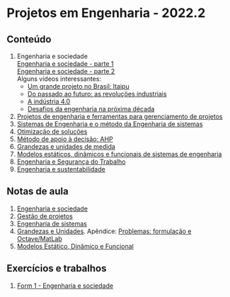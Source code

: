 # Projetos em Engenharia - 2022.2

## Conteúdo   

1. Engenharia e sociedade   
[Engenharia e sociedade - parte 1](des_aulas/des_engenharia-sociedade.pdf)  
[Engenharia e sociedade - parte 2](des_aulas/des_engenharia-sociedade-2.pdf)  
Alguns vídeos interessantes:  
   - [Um grande projeto no Brasil: Itaipu](https://www.youtube.com/watch?v=9uIaa2eOxhc)  
   - [Do passado ao futuro: as revoluções industriais](https://youtu.be/urq74GM5smg)  
   - [A indústria 4.0](https://youtu.be/RPC7yo99Nxs)  
   - [Desafios da engenharia na próxima década](https://www.youtube.com/watch?v=kH96qhxfCpg)  
4.  [Projetos de engenharia e ferramentas para gerenciamento de projetos](des_aulas/gerencia_projetos.pdf)
5.  [Sistemas de Engenharia e o método da Engenharia de sistemas](des_aulas/des_engenharia_sistemas.pdf)
6.  [Otimização de soluções](des_aulas/des_solucao_otima.pdf)
7.  [Método de apoio à decisão: AHP](des_aulas/des_ahp.pdf)
8.  [Grandezas e unidades de medida](des_aulas/des_grandezas_unidades.pdf)
9.  [Modelos estáticos, dinâmicos e funcionais de sistemas de engenharia](des_aulas/des_modelos.pdf)
10. [Engenharia e Segurança do Trabalho](des_aulas/des_seguranca.pdf)
11. [Engenharia e sustentabilidade](des_aulas/des_sustentabilidade.pdf)

## Notas de aula
1. [Engenharia e sociedade](des_aulas/notas/des_engenharia_sociedade.md)
2. [Gestão de projetos](des_aulas/notas/des_projetos.md)
3. [Engenharia de sistemas](des_aulas/notas/des_engenharia_sistemas.md)
4. [Grandezas e Unidades](des_aulas/notas/desafios_nota_grandezas_unidades.pdf). Apêndice: [Problemas: formulação e Octave/MatLab](des_aulas/notas/desafios_nota_grandezas_unidades_apendice.pdf) 
5. [Modelos Estático, Dinâmico e Funcional](des_aulas/notas/NOTA5_Modelos_Estatico_Dinamico_Funcional.pdf)


## Exercícios e trabalhos
1. [Form 1 - Engenharia e sociedade](https://forms.gle/okmUVnRG2TYVJ3oW7)

